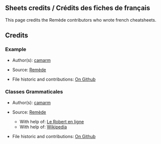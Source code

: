 ## Sheets credits / Crédits des fiches de français

This page credits the Remède contributors who wrote french cheatsheets.

## Credits

[//]: # (Add your own credits here !)


[//]: # (Starts "example" credits)

### Example

- Author(s): [camarm](https://github.com/camarm-dev)
- Source: [Remède](https://github.com/camarm-dev/remede)

- File historic and contributions: [On Github](https://github.com/camarm-dev/remede/commits/main/data/fiches/Exemple.md)

[//]: # (End "example" credits)

[//]: # (Starts "classes-grammaticales" credits)

### Classes Grammaticales

- Author(s): [camarm](https://github.com/camarm-dev)
- Source: [Remède](https://github.com/camarm-dev/remede)
  - With help of: [Le Robert en ligne](https://dictionnaire.lerobert.com/guide/qu-est-ce-qu-une-classe-grammaticale) 
  - With help of: [Wikipedia](https://fr.wikipedia.org/wiki/Nom) 

- File historic and contributions: [On Github](https://github.com/camarm-dev/remede/commits/main/data/fiches/Classes-grammaticales.md)

[//]: # (End "classes-grammaticales" credits)